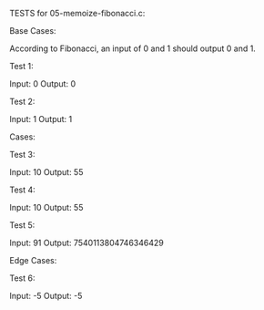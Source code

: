 TESTS for 05-memoize-fibonacci.c:

Base Cases:

According to Fibonacci, an input of 0 and 1 should output 0 and 1.

Test 1:

Input: 0
Output: 0

Test 2:

Input: 1
Output: 1

Cases:

Test 3:

Input: 10
Output: 55

Test 4:

Input: 10
Output: 55

Test 5:

Input: 91
Output: 7540113804746346429

Edge Cases:

Test 6:

Input: -5
Output: -5